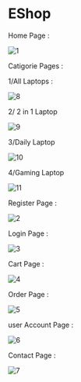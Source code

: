 # EShop
Home Page : 

![1](https://user-images.githubusercontent.com/92686626/219920717-0651f98a-e3c9-43bf-be9a-9758b3d62ac3.PNG)

Catigorie Pages :

1/All Laptops :

![8](https://user-images.githubusercontent.com/92686626/219922008-50b53086-d6b7-474d-af38-42190a032a7e.PNG)

2/ 2 in 1 Laptop

![9](https://user-images.githubusercontent.com/92686626/219922038-a77339ef-4d77-4f97-853d-de849043ebf9.PNG)

3/Daily Laptop

![10](https://user-images.githubusercontent.com/92686626/219922046-97986e3f-c568-475d-b72e-021ea7d4e351.PNG)

4/Gaming Laptop

![11](https://user-images.githubusercontent.com/92686626/219922054-2a63e7ff-533e-49d2-ae1a-950dda29fdd9.PNG)


Register Page :

![2](https://user-images.githubusercontent.com/92686626/219921015-060594cc-aea2-447a-8628-44b931daf7f5.PNG)

Login Page :

![3](https://user-images.githubusercontent.com/92686626/219921165-81b9b760-042a-4500-994f-caacb014cb91.PNG)

Cart Page :

![4](https://user-images.githubusercontent.com/92686626/219921460-99cf2674-1977-4b5d-b722-948453371df4.PNG)

Order Page :

![5](https://user-images.githubusercontent.com/92686626/219921624-d12436a4-8fbf-4776-b3a1-bf084bdea425.PNG)

user Account Page :

![6](https://user-images.githubusercontent.com/92686626/219922145-f93fe429-0130-4087-b9e1-dac044f24143.PNG)

Contact Page :

![7](https://user-images.githubusercontent.com/92686626/219922183-7b4dbd0a-bf6b-4551-89fd-279b1f2859fe.PNG)


